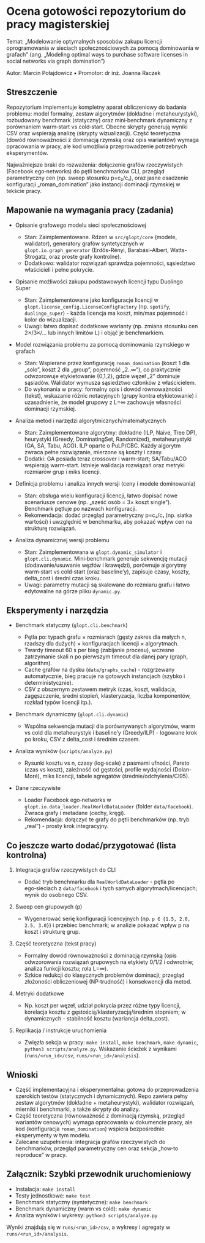 # Ocena gotowości repozytorium do pracy magisterskiej

Temat: „Modelowanie optymalnych sposobów zakupu licencji oprogramowania w sieciach społecznościowych za pomocą dominowania w grafach”  (ang. „Modeling optimal ways to purchase software licenses in social networks via graph domination”)

Autor: Marcin Połajdowicz  •  Promotor: dr inż. Joanna Raczek


## Streszczenie
Repozytorium implementuje kompletny aparat obliczeniowy do badania problemu: model formalny, zestaw algorytmów (dokładne i metaheurystyki), rozbudowany benchmark (statyczny) oraz mini‑benchmark dynamiczny z porównaniem warm‑start vs cold‑start. Obecne skrypty generują wyniki CSV oraz wspierają analizę (skrypty wizualizacji). Część teoretyczna (dowód równoważności z dominacją rzymską oraz opis wariantów) wymaga opracowania w pracy, ale kod umożliwia przeprowadzenie potrzebnych eksperymentów.

Najważniejsze braki do rozważenia: dołączenie grafów rzeczywistych (Facebook ego‑networks) do pętli benchmarków CLI, przegląd parametryczny cen (np. sweep stosunku p=c₂/c₁), oraz jasne osadzenie konfiguracji „roman_domination” jako instancji dominacji rzymskiej w tekście pracy.


## Mapowanie na wymagania pracy (zadania)

- Opisanie grafowego modelu sieci społecznościowej
  - Stan: Zaimplementowane. Rdzeń w `src/glopt/core` (modele, walidator), generatory grafów syntetycznych w `glopt.io.graph_generator` (Erdős-Rényi, Barabási-Albert, Watts-Strogatz, oraz proste grafy kontrolne).
  - Dodatkowo: walidator rozwiązań sprawdza pojemności, sąsiedztwo właścicieli i pełne pokrycie.

- Opisanie możliwości zakupu podstawowych licencji typu Duolingo Super
  - Stan: Zaimplementowane jako konfiguracje licencji w `glopt.license_config.LicenseConfigFactory` (np. `spotify`, `duolingo_super`) - każda licencja ma koszt, min/max pojemność i kolor do wizualizacji.
  - Uwagi: łatwo dopisać dodatkowe warianty (np. zmiana stosunku cen 2×/3×/… lub innych limitów L) i objąć je benchmarkiem.

- Model rozwiązania problemu za pomocą dominowania rzymskiego w grafach
  - Stan: Wspierane przez konfigurację `roman_domination` (koszt 1 dla „solo”, koszt 2 dla „group”, pojemność „2..∞”), co praktycznie odwzorowuje etykietowanie {0,1,2}, gdzie węzeł „2” dominuje sąsiadów. Walidator wymusza sąsiedztwo członków z właścicielem.
  - Do wykonania w pracy: formalny opis i dowód równoważności (tekst), wskazanie różnic notacyjnych (grupy kontra etykietowanie) i uzasadnienie, że model grupowy z L=∞ zachowuje własności dominacji rzymskiej.

- Analiza metod i narzędzi algorytmicznych/matematycznych
  - Stan: Zaimplementowane algorytmy: dokładne (ILP, Naive, Tree DP), heurystyki (Greedy, DominatingSet, Randomized), metaheurystyki (GA, SA, Tabu, ACO). ILP oparte o PuLP/CBC. Każdy algorytm zwraca pełne rozwiązanie, mierzone są koszty i czasy.
  - Dodatki: GA posiada teraz crossover i warm‑start; SA/Tabu/ACO wspierają warm‑start. Istnieje walidacja rozwiązań oraz metryki rozmiarów grup i miks licencji.

- Definicja problemu i analiza innych wersji (ceny i modele dominowania)
  - Stan: obsługa wielu konfiguracji licencji, łatwo dopisać nowe scenariusze cenowe (np. „sześć osób = 3× koszt single”). Benchmark pętluje po nazwach konfiguracji.
  - Rekomendacja: dodać przegląd parametryczny p=c₂/c₁ (np. siatka wartości) i uwzględnić w benchmarku, aby pokazać wpływ cen na strukturę rozwiązań.

- Analiza dynamicznej wersji problemu
  - Stan: Zaimplementowana w `glopt.dynamic_simulator` i `glopt.cli.dynamic`. Mini‑benchmark generuje sekwencję mutacji (dodawanie/usuwanie węzłów i krawędzi), porównuje algorytmy warm‑start vs cold‑start (oraz baseline’y), zapisuje czasy, koszty, delta_cost i średni czas kroku.
  - Uwagi: parametry mutacji są skalowane do rozmiaru grafu i łatwo edytowalne na górze pliku `dynamic.py`.


## Eksperymenty i narzędzia

- Benchmark statyczny (`glopt.cli.benchmark`)
  - Pętla po: typach grafu × rozmiarach (gęsty zakres dla małych n, rzadszy dla dużych) × konfiguracjach licencji × algorytmach.
  - Twardy timeout 60 s per bieg (zabijanie procesu), wczesne zatrzymanie skali n po pierwszym timeout dla danej pary (graph, algorithm).
  - Cache grafów na dysku (`data/graphs_cache`) - rozgrzewany automatycznie, bieg pracuje na gotowych instancjach (szybko i deterministycznie).
  - CSV z obszernym zestawem metryk (czas, koszt, walidacja, zagęszczenie, średni stopień, klasteryzacja, liczba komponentów, rozkład typów licencji itp.).

- Benchmark dynamiczny (`glopt.cli.dynamic`)
  - Wspólna sekwencja mutacji dla porównywanych algorytmów, warm vs cold dla metaheurystyk i baseline’y (Greedy/ILP) - logowane krok po kroku, CSV z delta_cost i średnim czasem.

- Analiza wyników (`scripts/analyze.py`)
  - Rysunki kosztu vs n, czasy (log‑scale) z pasmami ufności, Pareto (czas vs koszt), zależność od gęstości, profile wydajności (Dolan-Moré), miks licencji, tabele agregatów (średnie/odchylenia/CI95).

- Dane rzeczywiste
  - Loader Facebook ego‑networks w `glopt.io.data_loader.RealWorldDataLoader` (folder `data/facebook`). Zwraca grafy i metadane (cechy, kręgi).
  - Rekomendacja: dołączyć te grafy do pętli benchmarków (np. tryb „real”) - prosty krok integracyjny.


## Co jeszcze warto dodać/przygotować (lista kontrolna)

1. Integracja grafów rzeczywistych do CLI
   - Dodać tryb benchmarku dla `RealWorldDataLoader` - pętla po ego‑sieciach z `data/facebook` i tych samych algorytmach/licencjach; wynik do osobnego CSV.

2. Sweep cen grupowych (p)
   - Wygenerować serię konfiguracji licencyjnych (np. `p ∈ {1.5, 2.0, 2.5, 3.0}`) i przebiec benchmark; w analizie pokazać wpływ p na koszt i strukturę grup.

3. Część teoretyczna (tekst pracy)
   - Formalny dowód równoważności z dominacją rzymską (opis odwzorowania rozwiązań grupowych na etykiety 0/1/2 i odwrotnie; analiza funkcji kosztu; rola L=∞).
   - Szkice redukcji do klasycznych problemów dominacji; przegląd złożoności obliczeniowej (NP‑trudność) i konsekwencji dla metod.

4. Metryki dodatkowe
   - Np. koszt per węzeł, udział pokrycia przez różne typy licencji, korelacja kosztu z gęstością/klasteryzacją/średnim stopniem; w dynamicznych - stabilność kosztu (wariancja delta_cost).

5. Replikacja / instrukcje uruchomienia
   - Zwięzła sekcja w pracy: `make install`, `make benchmark`, `make dynamic`, `python3 scripts/analyze.py`. Wskazanie ścieżek z wynikami (`runs/<run_id>/csv`, `runs/<run_id>/analysis`).


## Wnioski
- Część implementacyjna i eksperymentalna: gotowa do przeprowadzenia szerokich testów (statycznych i dynamicznych). Repo zawiera pełny zestaw algorytmów (dokładne + metaheurystyki), walidator rozwiązań, mierniki i benchmarki, a także skrypty do analizy.
- Część teoretyczna (równoważność z dominacją rzymską, przegląd wariantów cenowych) wymaga opracowania w dokumencie pracy, ale kod (konfiguracja `roman_domination`) wspiera bezpośrednie eksperymenty w tym modelu.
- Zalecane uzupełnienia: integracja grafów rzeczywistych do benchmarków, przegląd parametryczny cen oraz sekcja „how‑to reproduce” w pracy.


## Załącznik: Szybki przewodnik uruchomieniowy

- Instalacja: `make install`
- Testy jednostkowe: `make test`
- Benchmark statyczny (syntetyczne): `make benchmark`
- Benchmark dynamiczny (warm vs cold): `make dynamic`
- Analiza wyników i wykresy: `python3 scripts/analyze.py`

Wyniki znajdują się w `runs/<run_id>/csv`, a wykresy i agregaty w `runs/<run_id>/analysis`.

